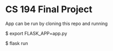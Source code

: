# CS 194 Final Project

App can be run by cloning this repo and running 

$ export FLASK_APP=app.py

$ flask run
